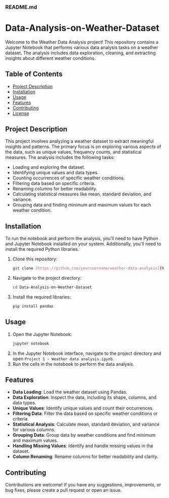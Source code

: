 ### README.md

# Data-Analysis-on-Weather-Dataset
Welcome to the Weather Data Analysis project! This repository contains a Jupyter Notebook that performs various data analysis tasks on a weather dataset. The analysis includes data exploration, cleaning, and extracting insights about different weather conditions.

## Table of Contents
- [Project Description](#project-description)
- [Installation](#installation)
- [Usage](#usage)
- [Features](#features)
- [Contributing](#contributing)
- [License](#license)

## Project Description

This project involves analyzing a weather dataset to extract meaningful insights and patterns. The primary focus is on exploring various aspects of the data, such as unique values, frequency counts, and statistical measures. The analysis includes the following tasks:

- Loading and exploring the dataset.
- Identifying unique values and data types.
- Counting occurrences of specific weather conditions.
- Filtering data based on specific criteria.
- Renaming columns for better readability.
- Calculating statistical measures like mean, standard deviation, and variance.
- Grouping data and finding minimum and maximum values for each weather condition.

## Installation

To run the notebook and perform the analysis, you'll need to have Python and Jupyter Notebook installed on your system. Additionally, you'll need to install the required Python libraries.

1. Clone this repository:
    ```bash
    git clone [https://github.com/yourusername/weather-data-analysis](https://github.com/Soniya-krishikka/Data-Analysis-on-Weather-Datase).git
    ```
2. Navigate to the project directory:
    ```bash
    cd Data-Analysis-on-Weather-Dataset
    ```
3. Install the required libraries:
    ```bash
    pip install pandas
    ```

## Usage

1. Open the Jupyter Notebook:
    ```bash
    jupyter notebook
    ```
2. In the Jupyter Notebook interface, navigate to the project directory and open `Project 1 - Weather data analysis.ipynb`.
3. Run the cells in the notebook to perform the data analysis.

## Features

- **Data Loading**: Load the weather dataset using Pandas.
- **Data Exploration**: Inspect the data, including its shape, columns, and data types.
- **Unique Values**: Identify unique values and count their occurrences.
- **Filtering Data**: Filter the data based on specific weather conditions or criteria.
- **Statistical Analysis**: Calculate mean, standard deviation, and variance for various columns.
- **Grouping Data**: Group data by weather conditions and find minimum and maximum values.
- **Handling Missing Values**: Identify and handle missing values in the dataset.
- **Column Renaming**: Rename columns for better readability and clarity.

## Contributing

Contributions are welcome! If you have any suggestions, improvements, or bug fixes, please create a pull request or open an issue.

